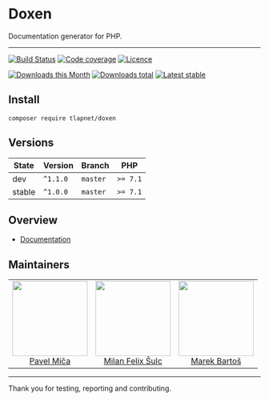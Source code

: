 # Doxen

Documentation generator for PHP.

-----

[![Build Status](https://img.shields.io/travis/tlapnet/doxen.svg?style=flat-square)](https://travis-ci.org/tlapnet/doxen)
[![Code coverage](https://img.shields.io/coveralls/tlapnet/doxen.svg?style=flat-square)](https://coveralls.io/r/tlapnet/doxen)
[![Licence](https://img.shields.io/packagist/l/tlapnet/doxen.svg?style=flat-square)](https://packagist.org/packages/tlapnet/doxen)

[![Downloads this Month](https://img.shields.io/packagist/dm/tlapnet/doxen.svg?style=flat-square)](https://packagist.org/packages/tlapnet/doxen)
[![Downloads total](https://img.shields.io/packagist/dt/tlapnet/doxen.svg?style=flat-square)](https://packagist.org/packages/tlapnet/doxen)
[![Latest stable](https://img.shields.io/packagist/v/tlapnet/doxen.svg?style=flat-square)](https://packagist.org/packages/tlapnet/doxen)

## Install

```
composer require tlapnet/doxen
```

## Versions

| State       | Version  | Branch   | PHP      |
|-------------|----------|----------|----------|
| dev         | `^1.1.0` | `master` | `>= 7.1` |
| stable      | `^1.0.0` | `master` | `>= 7.1` |

## Overview

- [Documentation](https://github.com/tlapnet/doxen/blob/master/.docs/README.md)

## Maintainers

<table>
  <tbody>
    <tr>
      <td align="center">
        <a href="https://github.com/crempa">
            <img width="150" height="150" src="https://avatars2.githubusercontent.com/u/374282?v=3&s=150">
        </a>
        </br>
        <a href="https://github.com/crempa">Pavel Míča</a>
      </td>
      <td align="center">
        <a href="https://github.com/f3l1x">
            <img width="150" height="150" src="https://avatars2.githubusercontent.com/u/538058?v=3&s=150">
        </a>
        </br>
        <a href="https://github.com/f3l1x">Milan Felix Šulc</a>
      </td>
      <td align="center">
        <a href="https://github.com/mabar">
            <img width="150" height="150" src="https://avatars0.githubusercontent.com/u/20974277?s=400&v=4">
        </a>
        </br>
        <a href="https://github.com/mabar">Marek Bartoš</a>
      </td>
    </tr>
  <tbody>
</table>

-----

Thank you for testing, reporting and contributing.
